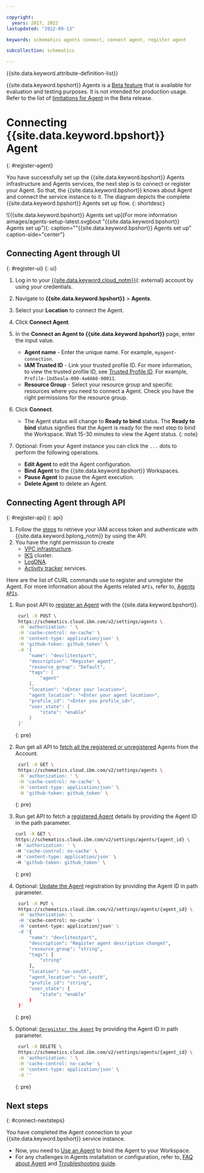 ```yaml
---

copyright:
  years: 2017, 2022
lastupdated: "2022-09-13"

keywords: schematics agents connect, connect agent, register agent

subcollection: schematics

---
```


{{site.data.keyword.attribute-definition-list}}

{{site.data.keyword.bpshort}} Agents is a [Beta feature](/docs/schematics?topic=schematics-agent-beta-limitations) that is available for evaluation and testing purposes. It is not intended for production usage. Refer to the list of [limitations for Agent](/docs/schematics?topic=schematics-agent-beta-limitations) in the Beta release.

# Connecting {{site.data.keyword.bpshort}} Agent
{: #register-agent}

You have successfully set up the {{site.data.keyword.bpshort}} Agents infrastructure and Agents services, the next step is to connect or register your Agent. So that, the {{site.data.keyword.bpshort}} knows about Agent and connect the service instance to it. The diagram depicts the complete {{site.data.keyword.bpshort}} Agents set up flow.
{: shortdesc}

![{{site.data.keyword.bpshort}} Agents set up](For more information aimages/agents-setup-latest.svgbout "{{site.data.keyword.bpshort}} Agents set up"){: caption=""{{site.data.keyword.bpshort}} Agents set up" caption-side="center"}

## Connecting Agent through UI
{: #register-ui}
{: ui}

1. Log in to your [{{site.data.keyword.cloud_notm}}](https://cloud.ibm.com/){: external} account by using your credentials.
2. Navigate to **{{site.data.keyword.bpshort}}** > **Agents**.
3. Select your **Location** to connect the Agent.
4. Click **Connect Agent**.
5. In the **Connect an Agent to {{site.data.keyword.bpshort}}** page, enter the input value.
    - **Agent name** - Enter the unique name. For example, `myagent-connection`.
    - **IAM Trusted ID** - Link your trusted profile ID. For more information, to view the trusted profile ID, see [Trusted Profile ID](/docs/schematics?topic=schematics-agent-trusted-profile). For example, `Profile-1bd5eala-000-4a6666-00011`.
    - **Resource Group** - Select your resource group and specific resources where you need to connect a Agent. Check you have the right permissions for the resource group.
6. Click **Connect**.
    - The Agent status will change to **Ready to bind** status.
       The **Ready to bind** status signifies that the Agent is ready for the next step to bind the Workspace. Wait 15-30 minutes to view the Agent status.
       {: note}

7. Optional: From your Agent instance you can click the `...` dots to perform the following operations.
    - **Edit Agent** to edit the Agent configuration.
    - **Bind Agent** to the {{site.data.keyword.bpshort}} Workspaces.
    - **Pause Agent** to pause the Agent execution.
    - **Delete Agent** to delete an Agent.



## Connecting Agent through API
{: #register-api}
{: api}

1. Follow the [steps](/docs/schematics?topic=schematics-setup-api#cs_api) to retrieve your IAM access token and authenticate with {{site.data.keyword.bplong_notm}} by using the API.
2. You have the right permission to create 
    - [VPC infrastructure](/docs/vpc?topic=vpc-iam-getting-started).
    - [IKS](/docs/containers?topic=containers-access_reference) cluster.
    - [LogDNA](/docs/log-analysis?topic=log-analysis-iam).
    - [Activity tracker](/docs/activity-tracker?topic=activity-tracker-iam) services.

Here are the list of CURL commands use to register and unregister the Agent. For more information about the Agents related `APIs`, refer to, [Agents `APIs`](/apidocs/schematics/schematics#list-agent). 

1. Run post API to [register an Agent](/apidocs/schematics/schematics#register-agent) with the {{site.data.keyword.bpshort}}.
   ```sh
    curl -X POST \
    https://schematics.cloud.ibm.com/v2/settings/agents \
    -H 'authorization: ' \
    -H 'cache-control: no-cache' \
    -H 'content-type: application/json' \
    -H 'github-token: github_token' \
    -d '{
        "name": "devclitestpart",
        "description": "Register agent",
        "resource_group": "Default",
        "tags": [
            "agent"
        ],
        "location": "<Enter your location>",
        "agent_location": "<Enter your agent location>",
        "profile_id": "<Enter you profile_id>",
        "user_state": {
            "state": "enable"
        }
    }'
    ```
    {: pre}

2. Run get all API to [fetch all the registered or unregistered](/apidocs/schematics/schematics#list-agent) Agents from the Account.

   ```sh
    curl -X GET \
    https://schematics.cloud.ibm.com/v2/settings/agents \
    -H 'authorization: ' \
    -H 'cache-control: no-cache' \
    -H 'content-type: application/json' \
    -H 'github-token: github_token' \
    ```
    {: pre}

3. Run get API to fetch a [registered Agent](/apidocs/schematics/schematics#get-agent) details by providing the Agent ID in the path parameter.

    ```sh
    curl -X GET \
    https://schematics.cloud.ibm.com/v2/settings/agents/{agent_id} \
    -H 'authorization: ' \
    -H 'cache-control: no-cache' \
    -H 'content-type: application/json' \
    -H 'github-token: github_token' \
    ```
    {: pre}

4. Optional: [Update the Agent](/apidocs/schematics/schematics#update-agent-registration) registration by providing the Agent ID in path parameter.

   ```sh
    curl -X PUT \
    https://schematics.cloud.ibm.com/v2/settings/agents/{agent_id} \
    -H 'authorization: \
    -H 'cache-control: no-cache' \
    -H 'content-type: application/json' \
    -d '{
        "name": "devclitestpart",
        "description": "Register agent description changet",
        "resource_group": "string",
        "tags": [
            "string"
        ],
        "location": "us-south",
        "agent_location": "us-south",
        "profile_id": "string",
        "user_state": {
            "state": "enable"
        }
    }'
    ```
    {: pre}

5. Optional: [`Deregister the Agent`](/apidocs/schematics/schematics#delete-agent) by providing the Agent ID in path parameter.

   ```sh
    curl -X DELETE \
    https://schematics.cloud.ibm.com/v2/settings/agents/{agent_id} \
    -H 'authorization: ' \
    -H 'cache-control: no-cache' \
    -H 'content-type: application/json' \
    -d ''
    ```
   {: pre}

## Next steps
{: #connect-nextsteps}

You have completed the Agent connection to your {{site.data.keyword.bpshort}} service instance.
- Now, you need to [Use an Agent](/docs/schematics?topic=schematics-using-agent) to bind the Agent to your Workspace.
- For any challenges in Agents installation or configuration, refer to, [FAQ about Agent](/docs/schematics?topic=schematics-faqs-agent&interface=cli) and [Troubleshooting guide](/docs/schematics?topic=schematics-agent-crn-not-found&interface=cli).
